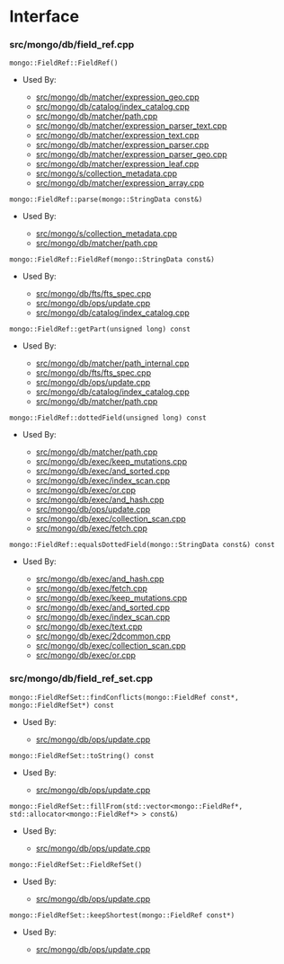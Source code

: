 
# Interface

### src/mongo/db/field\_ref.cpp

<div></div>

    mongo::FieldRef::FieldRef()

- Used By:

    - [src/mongo/db/matcher/expression\_geo.cpp](../core\_query\_system)
    - [src/mongo/db/catalog/index\_catalog.cpp](../storage\_layer\_structure)
    - [src/mongo/db/matcher/path.cpp](../core\_query\_system)
    - [src/mongo/db/matcher/expression\_parser\_text.cpp](../core\_query\_system)
    - [src/mongo/db/matcher/expression\_text.cpp](../core\_query\_system)
    - [src/mongo/db/matcher/expression\_parser.cpp](../core\_query\_system)
    - [src/mongo/db/matcher/expression\_parser\_geo.cpp](../core\_query\_system)
    - [src/mongo/db/matcher/expression\_leaf.cpp](../core\_query\_system)
    - [src/mongo/s/collection\_metadata.cpp](../sharding)
    - [src/mongo/db/matcher/expression\_array.cpp](../core\_query\_system)

<div></div>

    mongo::FieldRef::parse(mongo::StringData const&)

- Used By:

    - [src/mongo/s/collection\_metadata.cpp](../sharding)
    - [src/mongo/db/matcher/path.cpp](../core\_query\_system)

<div></div>

    mongo::FieldRef::FieldRef(mongo::StringData const&)

- Used By:

    - [src/mongo/db/fts/fts\_spec.cpp](../full\_text\_search\_module)
    - [src/mongo/db/ops/update.cpp](../core\_query\_system)
    - [src/mongo/db/catalog/index\_catalog.cpp](../storage\_layer\_structure)

<div></div>

    mongo::FieldRef::getPart(unsigned long) const

- Used By:

    - [src/mongo/db/matcher/path\_internal.cpp](../core\_query\_system)
    - [src/mongo/db/fts/fts\_spec.cpp](../full\_text\_search\_module)
    - [src/mongo/db/ops/update.cpp](../core\_query\_system)
    - [src/mongo/db/catalog/index\_catalog.cpp](../storage\_layer\_structure)
    - [src/mongo/db/matcher/path.cpp](../core\_query\_system)

<div></div>

    mongo::FieldRef::dottedField(unsigned long) const

- Used By:

    - [src/mongo/db/matcher/path.cpp](../core\_query\_system)
    - [src/mongo/db/exec/keep\_mutations.cpp](../core\_query\_system)
    - [src/mongo/db/exec/and\_sorted.cpp](../core\_query\_system)
    - [src/mongo/db/exec/index\_scan.cpp](../core\_query\_system)
    - [src/mongo/db/exec/or.cpp](../core\_query\_system)
    - [src/mongo/db/exec/and\_hash.cpp](../core\_query\_system)
    - [src/mongo/db/ops/update.cpp](../core\_query\_system)
    - [src/mongo/db/exec/collection\_scan.cpp](../core\_query\_system)
    - [src/mongo/db/exec/fetch.cpp](../core\_query\_system)

<div></div>

    mongo::FieldRef::equalsDottedField(mongo::StringData const&) const

- Used By:

    - [src/mongo/db/exec/and\_hash.cpp](../core\_query\_system)
    - [src/mongo/db/exec/fetch.cpp](../core\_query\_system)
    - [src/mongo/db/exec/keep\_mutations.cpp](../core\_query\_system)
    - [src/mongo/db/exec/and\_sorted.cpp](../core\_query\_system)
    - [src/mongo/db/exec/index\_scan.cpp](../core\_query\_system)
    - [src/mongo/db/exec/text.cpp](../core\_query\_system)
    - [src/mongo/db/exec/2dcommon.cpp](../core\_query\_system)
    - [src/mongo/db/exec/collection\_scan.cpp](../core\_query\_system)
    - [src/mongo/db/exec/or.cpp](../core\_query\_system)

### src/mongo/db/field\_ref\_set.cpp

<div></div>

    mongo::FieldRefSet::findConflicts(mongo::FieldRef const*, mongo::FieldRefSet*) const

- Used By:

    - [src/mongo/db/ops/update.cpp](../core\_query\_system)

<div></div>

    mongo::FieldRefSet::toString() const

- Used By:

    - [src/mongo/db/ops/update.cpp](../core\_query\_system)

<div></div>

    mongo::FieldRefSet::fillFrom(std::vector<mongo::FieldRef*, std::allocator<mongo::FieldRef*> > const&)

- Used By:

    - [src/mongo/db/ops/update.cpp](../core\_query\_system)

<div></div>

    mongo::FieldRefSet::FieldRefSet()

- Used By:

    - [src/mongo/db/ops/update.cpp](../core\_query\_system)

<div></div>

    mongo::FieldRefSet::keepShortest(mongo::FieldRef const*)

- Used By:

    - [src/mongo/db/ops/update.cpp](../core\_query\_system)

